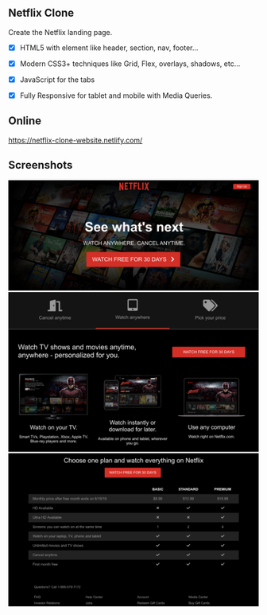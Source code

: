 ## Netflix Clone

Create the Netflix landing page.

* [x] HTML5 with element like header, section, nav, footer...
* [x] Modern CSS3+ techniques like Grid, Flex, overlays, shadows, etc...
* [x] JavaScript for the tabs
* [x] Fully Responsive for tablet and mobile with Media Queries.


## Online

https://netflix-clone-website.netlify.com/

## Screenshots

![](https://github.com/se4astien/netflix-clone/blob/master/screenshots/netflix-clone-01.png)
![](https://github.com/se4astien/netflix-clone/blob/master/screenshots/netflix-clone-02.png)
![](https://github.com/se4astien/netflix-clone/blob/master/screenshots/netflix-clone-03.png)

